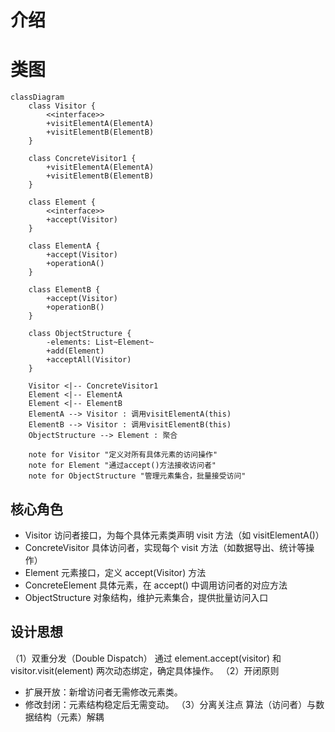 # 介绍
# 类图
```mermaid
classDiagram
    class Visitor {
        <<interface>>
        +visitElementA(ElementA)
        +visitElementB(ElementB)
    }

    class ConcreteVisitor1 {
        +visitElementA(ElementA)
        +visitElementB(ElementB)
    }

    class Element {
        <<interface>>
        +accept(Visitor)
    }

    class ElementA {
        +accept(Visitor)
        +operationA()
    }

    class ElementB {
        +accept(Visitor)
        +operationB()
    }

    class ObjectStructure {
        -elements: List~Element~
        +add(Element)
        +acceptAll(Visitor)
    }

    Visitor <|-- ConcreteVisitor1
    Element <|-- ElementA
    Element <|-- ElementB
    ElementA --> Visitor : 调用visitElementA(this)
    ElementB --> Visitor : 调用visitElementB(this)
    ObjectStructure --> Element : 聚合

    note for Visitor "定义对所有具体元素的访问操作"
    note for Element "通过accept()方法接收访问者"
    note for ObjectStructure "管理元素集合，批量接受访问"
```
## 核心角色
+ Visitor	访问者接口，为每个具体元素类声明 visit 方法（如 visitElementA()）
+ ConcreteVisitor	具体访问者，实现每个 visit 方法（如数据导出、统计等操作）
+ Element	元素接口，定义 accept(Visitor) 方法
+ ConcreteElement	具体元素，在 accept() 中调用访问者的对应方法
+ ObjectStructure	对象结构，维护元素集合，提供批量访问入口

## 设计思想
（1）双重分发（Double Dispatch）
通过 element.accept(visitor) 和 visitor.visit(element) 两次动态绑定，确定具体操作。
（2）开闭原则
+ 扩展开放：新增访问者无需修改元素类。
+ 修改封闭：元素结构稳定后无需变动。
（3）分离关注点
算法（访问者）与数据结构（元素）解耦
